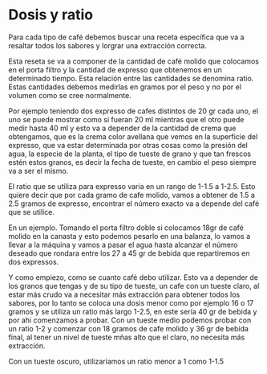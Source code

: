 # Dosis y ratio

Para cada tipo de café debemos buscar una receta específica que va a resaltar todos los sabores y lorgrar una extracción correcta.

Esta reseta se va a componer de la cantidad de café molido que colocamos en el porta filtro y la cantidad de expresso que obtenemos en un determinado tiempo. Esta relación entre las cantidades se denomina ratio. Estas cantidades debemos medirlas en gramos por el peso y no por el volumen como se cree normalmente.

Por ejemplo teniendo dos expresso de cafes distintos de 20 gr cada uno, el uno se puede mostrar como si fueran 20 ml mientras que el otro puede medir hasta 40 ml y esto va a depender de la cantidad de crema que obtengamos, que es la crema color avellana que vemos en la superficie del expresso, que va estar determinada por otras cosas como la presión del agua, la especie de la planta, el tipo de tueste de grano y que tan frescos estén estos granos, es decir la fecha de tueste, en cambio el peso siempre va a ser el mismo.

El ratio que se utiliza para expresso varia en un rango de 1-1.5 a 1-2.5. Esto quiere decir que por cada gramo de cafe molido, vamos a obtener de 1.5 a 2.5 gramos de expresso, encontrar el número exacto va a depende del café que se utilice.

En un ejemplo.
Tomando el porta filtro doble si colocamos 18gr de café molido en la canasta y esto podemos pesarlo en una balanza, lo vamos a llevar a la máquina y vamos a pasar el agua hasta alcanzar el número deseado que rondara entre los 27 a 45 gr de bebida que repartiremos en dos expressos. 

Y como empiezo, como se cuanto café debo utilizar. Esto va a depender de los granos que tengas y de su tipo de tueste, un cafe con un tueste claro, al estar más crudo va a necesitar más extracción para obtener todos los sabores, por lo tanto se coloca una dosis menor como por ejemplo 16 o 17 gramos y se utiliza un ratio más largo 1-2.5, en este sería 40 gr de bebida y por ahi comenzamos a probar. 
Con un tueste medio podemos probar con un ratio 1-2 y comenzar con 18 gramos de cafe molido y 36 gr de bebida final, al tener un nivel de  tueste mñas alto que el claro, no necesita más extracción.

Con un tueste oscuro, utilizariamos un ratio menor a 1 como 1-1.5 

